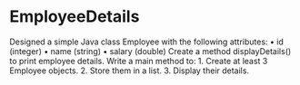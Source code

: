 # EmployeeDetails
Designed a simple Java class Employee with the following attributes: • id (integer) • name (string) • salary (double) Create a method displayDetails() to print employee details. Write a main method to: 1. Create at least 3 Employee objects. 2. Store them in a list. 3. Display their details.

